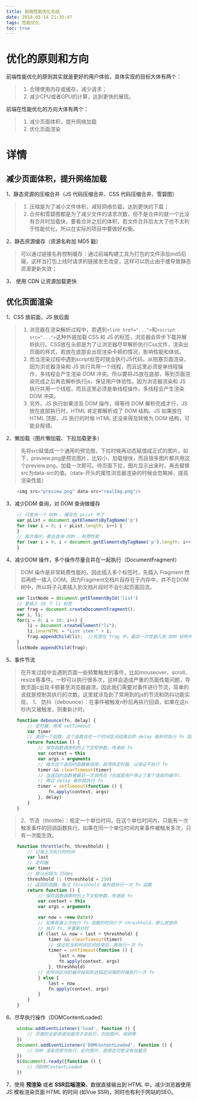 ```yaml
---
title: 前端性能优化总结
date: 2018-03-14 21:35:47
tags: 性能优化
toc: true
---
```

# 优化的原则和方向

前端性能优化的原则其实就是更好的用户体验，具体实现的目标大体有两个：

>1. 合理使用内存或缓存，减少请求；
>2. 减少CPU或者GPU的计算，达到更快的展现。

前端在性能优化的方向大体有两个：

>1. 减少页面体积，提升网络加载
>2. 优化页面渲染

<!-- more -->

# 详情

## 减少页面体积，提升网络加载

1、静态资源的压缩合并（JS 代码压缩合并、CSS 代码压缩合并、雪碧图）

>1. 压缩是为了减小文件体积，减轻网络负载，达到更快的下载；
>2. 合并和雪碧图都是为了减少文件的请求次数，但不是合并的就一个比没有合并时加载快，要看合并之后的体积，若文件合并后太大了也不太利于性能优化，所以在实际的项目中要做好权衡。

2、静态资源缓存（资源名称加 MD5 戳）

>可以通过链接名称控制缓存：通过前端构建工具为打包的文件添加md5后缀，这样当打包上线时请求的链接发生改变，这样可以防止由于缓导致静态资源更新失效；

3、 使用 CDN 让资源加载更快

## 优化页面渲染

1、CSS 放前面，JS 放后面

>1. 浏览器在渲染解析过程中，若遇到`<link href="...">`和`<script src="...">`这种外链加载 CSS 和 JS 的标签，浏览器会异步下载并解析执行。CSS放在头部是为了让浏览器尽早解析执行Css文件，渲染出页面的样式，若放在底部会出现渲染卡顿的情况，影响性能和体验。
>2. 而当渲染过程中遇到script标签时就会执行JS代码，从阻塞页面渲染，因为浏览器渲染和 JS 执行共用一个线程，而且这里必须是单线程操作，多线程会产生渲染 DOM 冲突。所以要将JS放在底部，等到页面渲染完成之后再去解析执行js，保证用户体验性。因为浏览器渲染和 JS 执行共用一个线程，而且这里必须是单线程操作，多线程会产生渲染 DOM 冲突。
>3. 另外，JS 执行如果涉及 DOM 操作，得等待 DOM 解析完成才行，JS 放在底部执行时，HTML 肯定都解析成了 DOM 结构。JS 如果放在 HTML 顶部，JS 执行的时候 HTML 还没来得及转换为 DOM 结构，可能会报错。

2、懒加载（图片懒加载、下拉加载更多）

 >先将src赋值成一个通用的预览图，下拉时候再动态赋值成正式的图片。如下，preview.png是预览图片，比较小，加载很快，而且很多图片都共用这个preview.png，加载一次即可。待页面下拉，图片显示出来时，再去替换src为data-src的值。（data-开头的属性浏览器渲染的时候会忽略掉，提高渲染性能）

```js
    <img src="preview.png" data-src="realImg.png"/>
```

3、减少DOM 查询，对 DOM 查询做缓存

```js
    // 只查询一个 DOM ，缓存在 pList 中了
    var pList = document.getElementsByTagName('p')  
    for (var i = 0; i < pList.length; i++) {
    }
    // 每次循环，都会查询 DOM ，耗费性能
    for (var i = 0; i < document.getElementsByTagName('p').length; i++) {
    }
```

4、减少DOM 操作，多个操作尽量合并在一起执行（DocumentFragment）

>DOM 操作是非常耗费性能的，因此插入多个标签时，先插入 Fragment 然后再统一插入 DOM。因为Fragment文档片段存在于内存中，并不在DOM树中，所以将子元素插入到文档片段时不会引起页面回流。

```js
    var listNode = document.getElementById('list')
    // 要插入 10 个 li 标签
    var frag = document.createDocumentFragment();
    var i, li;
    for(i = 0; i < 10; i++) {
        li = document.createElement("li");
        li.innerHTML = "List item " + i;
        frag.appendChild(li);  //先放在 frag 中，最后一次性插入到 DOM 结构中。
    }
    listNode.appendChild(frag);
```

5、事件节流

>在开发过程中会遇到页面一些频繁触发的事件，比如mouseover、scroll、resize等事件。一秒可以执行很多次，这样会造成严重的页面性能问题，导致页面c出现卡顿甚至浏览器崩溃。因此我们需要对事件进行节流，简单的说就是控制其执行的次数。这里就涉及到了常用到的js的节流和防抖功能实现。
>1、 防抖（debounce）：在事件被触发n秒后再执行回调，如果在这n秒内又被触发，则重新计时。

```js
    function debounce(fn, delay) {
        // 定时器，用来 setTimeout
        var timer
        // 返回一个函数，这个函数会在一个时间区间结束后的 delay 毫秒时执行 fn 函数
        return function () {
            // 保存函数调用时的上下文和参数，传递给 fn
            var context = this
            var args = arguments
            // 每次这个返回的函数被调用，就清除定时器，以保证不执行 fn
            timer && clearTimeout(timer)
            // 当返回的函数被最后一次调用后（也就是用户停止了某个连续的操作），
            // 再过 delay 毫秒就执行 fn
            timer = setTimeout(function () {
                fn.apply(context, args)
            }, delay)
        }
    }
```

>2、节流（throttle）：规定一个单位时间，在这个单位时间内，只能有一次触发事件的回调函数执行，如果在同一个单位时间内某事件被触发多次，只有一次能生效。

```js
    function throttle(fn, threshhold) {
        // 记录上次执行的时间
        var last
        // 定时器
        var timer
        // 默认间隔为 250ms
        threshhold || (threshhold = 250)
        // 返回的函数，每过 threshhold 毫秒就执行一次 fn 函数
        return function () {
            // 保存函数调用时的上下文和参数，传递给 fn
            var context = this
            var args = arguments

            var now = +new Date()
            // 如果距离上次执行 fn 函数的时间小于 threshhold，那么就放弃
            // 执行 fn，并重新计时
            if (last && now < last + threshhold) {
                timer && clearTimeout(timer)
                // 保证在当前时间区间结束后，再执行一次 fn
                timer = setTimeout(function () {
                    last = now
                    fn.apply(context, args)
                }, threshhold)
            // 在时间区间的最开始和到达指定间隔的时候执行一次 fn
            } else {
                last = now
                fn.apply(context, args)
            }
        }
    }
```

6、尽早执行操作（DOMContentLoaded）

```js
    window.addEventListener('load', function () {
        // 页面的全部资源加载完才会执行，包括图片、视频等
    })
    document.addEventListener('DOMContentLoaded', function () {
        // DOM 渲染完即可执行，此时图片、视频还可能没有加载完
    })
    $(document).ready({function () {
        // 同DOMContentLoaded
    })
```

7、使用 **预渲染** 或者 **SSR后端渲染**，数据直接输出到 HTML 中，减少浏览器使用 JS 模板渲染页面 HTML 的时间 (如Vue SSR)，同时也有利于网站的SEO。